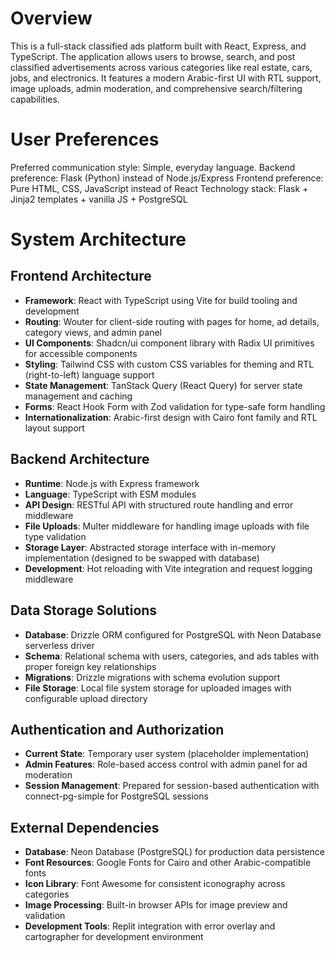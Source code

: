 # Overview

This is a full-stack classified ads platform built with React, Express, and TypeScript. The application allows users to browse, search, and post classified advertisements across various categories like real estate, cars, jobs, and electronics. It features a modern Arabic-first UI with RTL support, image uploads, admin moderation, and comprehensive search/filtering capabilities.

# User Preferences

Preferred communication style: Simple, everyday language.
Backend preference: Flask (Python) instead of Node.js/Express
Frontend preference: Pure HTML, CSS, JavaScript instead of React
Technology stack: Flask + Jinja2 templates + vanilla JS + PostgreSQL

# System Architecture

## Frontend Architecture
- **Framework**: React with TypeScript using Vite for build tooling and development
- **Routing**: Wouter for client-side routing with pages for home, ad details, category views, and admin panel
- **UI Components**: Shadcn/ui component library with Radix UI primitives for accessible components
- **Styling**: Tailwind CSS with custom CSS variables for theming and RTL (right-to-left) language support
- **State Management**: TanStack Query (React Query) for server state management and caching
- **Forms**: React Hook Form with Zod validation for type-safe form handling
- **Internationalization**: Arabic-first design with Cairo font family and RTL layout support

## Backend Architecture
- **Runtime**: Node.js with Express framework
- **Language**: TypeScript with ESM modules
- **API Design**: RESTful API with structured route handling and error middleware
- **File Uploads**: Multer middleware for handling image uploads with file type validation
- **Storage Layer**: Abstracted storage interface with in-memory implementation (designed to be swapped with database)
- **Development**: Hot reloading with Vite integration and request logging middleware

## Data Storage Solutions
- **Database**: Drizzle ORM configured for PostgreSQL with Neon Database serverless driver
- **Schema**: Relational schema with users, categories, and ads tables with proper foreign key relationships
- **Migrations**: Drizzle migrations with schema evolution support
- **File Storage**: Local file system storage for uploaded images with configurable upload directory

## Authentication and Authorization
- **Current State**: Temporary user system (placeholder implementation)
- **Admin Features**: Role-based access control with admin panel for ad moderation
- **Session Management**: Prepared for session-based authentication with connect-pg-simple for PostgreSQL sessions

## External Dependencies
- **Database**: Neon Database (PostgreSQL) for production data persistence
- **Font Resources**: Google Fonts for Cairo and other Arabic-compatible fonts
- **Icon Library**: Font Awesome for consistent iconography across categories
- **Image Processing**: Built-in browser APIs for image preview and validation
- **Development Tools**: Replit integration with error overlay and cartographer for development environment